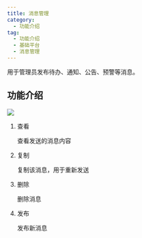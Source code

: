 ```yaml
---
title: 消息管理
category:
  - 功能介绍
tag:
  - 功能介绍
  - 基础平台
  - 消息管理
---
```


用于管理员发布待办、通知、公告、预警等消息。



<!-- @include: ./我的消息.md#field -->



## 功能介绍

![](/images/intro/基础平台_消息管理.png)

1. 查看

   查看发送的消息内容

2. 复制

   复制该消息，用于重新发送

3. 删除

   删除消息

4. 发布

   发布新消息
